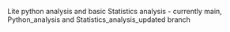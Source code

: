 Lite python analysis and basic Statistics analysis - currently main, Python_analysis and Statistics_analysis_updated branch
